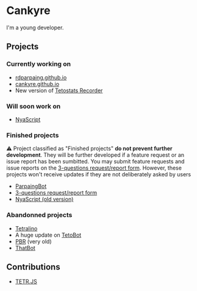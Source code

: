 # Cankyre
I'm a young developer.
## Projects
### Currently working on
* [rdparpaing.github.io](https://rdparpaing.github.io)
* [cankyre.github.io](https://cankyre.github.io)
* New version of [Tetostats Recorder](https://github.com/ThatCookie/Tetostats-recorder)

### Will soon work on
* [NyaScript](https://github.com/NyaScript/NyaScript)

### Finished projects
⚠ Project classified as "Finished projects" **do not prevent further development**. They will be further developed if a feature request or an issue report has been sumbitted. You may submit feature requests and issue reports on the [3-questions request/report form](https://cankyre.github.io/3-questions-report-form/). However, these projects won't receive updates if they are not deliberately asked by users 
* [ParpaingBot](https://github.com/rdparpaing/parpaing-bot)
* [3-questions request/report form](https://github.com/Cankyre/3-questions-report-form)
* [NyaScript (old version)](https://github.com/NyaScript/NyaScript-old)

### Abandonned projects
* [Tetralino](https://github.com/ThatCookie/Tetralino)
* A huge update on [TetoBot](https://github.com/ThatCookie/Tetobot)
* [PBR](https://github.com/ThatCookie/PBR) (very old)
* [ThatBot](https://github.com/ThatCookie/ThatBot)

## Contributions
* [TETR.JS](https://github.com/tetrjs/tetr.js)
